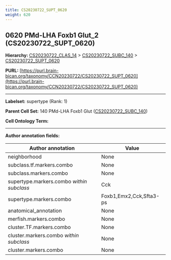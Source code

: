 ```yaml
---
title: CS20230722_SUPT_0620
weight: 620
---
```

## 0620 PMd-LHA Foxb1 Glut_2 (CS20230722_SUPT_0620)
<b>Hierarchy: </b>
[CS20230722_CLAS_14](../CS20230722_CLAS_14) >
[CS20230722_SUBC_140](../CS20230722_SUBC_140) >
[CS20230722_SUPT_0620](../CS20230722_SUPT_0620)

**PURL:** [https://purl.brain-bican.org/taxonomy/CCN20230722/CS20230722_SUPT_0620](https://purl.brain-bican.org/taxonomy/CCN20230722/CS20230722_SUPT_0620)

---


**Labelset:** supertype (Rank: 1)

**Parent Cell Set:** 140 PMd-LHA Foxb1 Glut ([CS20230722_SUBC_140](../CS20230722_SUBC_140))



**Cell Ontology Term:** 

[MARKER GENES.]: #


---

[TRANSFERRED ANNOTATIONS.]: #


[AUTHOR ANNOTATION FIELDS.]: #


**Author annotation fields:**

| Author annotation | Value |
|-------------------|-------|
|neighborhood|None|
|subclass.tf.markers.combo|None|
|subclass.markers.combo|None|
|supertype.markers.combo _within subclass_|Cck|
|supertype.markers.combo|Foxb1,Emx2,Cck,Sfta3-ps|
|anatomical_annotation|None|
|merfish.markers.combo|None|
|cluster.TF.markers.combo|None|
|cluster.markers.combo _within subclass_|None|
|cluster.markers.combo|None|
